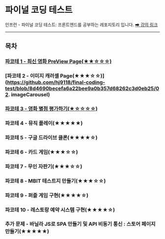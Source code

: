 # 파이널 코딩 테스트

인프런 - 파이널 코딩 테스트: 프론트엔드를 공부하는 레포지토리 입니다.
[➡ 강의 링크](https://www.inflearn.com/course/프론트엔드-파이널-코딩테스트/)

---

## 목차

### [파코테 1 - 최신 영화 PreView Page(★★☆☆☆)](https://github.com/hj9118/final-coding-test/blob/8d4690becefa6a22bee9a0b357d68262c3d0eb25/01.boxOffice)

### [파코테 2 - 이미지 캐러셀 Page(★★★☆☆)](https://github.com/hj9118/final-coding-test/blob/8d4690becefa6a22bee9a0b357d68262c3d0eb25/02. imageCarousel)

### [파코테 3 - 영화 별점 평가하기(★☆☆☆☆)](https://github.com/hj9118/final-coding-test/blob/8d4690becefa6a22bee9a0b357d68262c3d0eb25/03.movieStar)

### 파코테 4 - 뮤직 플레이(★★★★★)

### 파코테 5 - 구글 드라이브 클론(★★★★☆)

### 파코테 6 - 카드 게임(★★★☆☆)

### 파코테 7 - 무인 자판기(★★★☆☆)

### 파코테 8 - MBIT 테스트지 만들기(★★★☆☆)

### 파코테 9 - 퍼즐 게임 구현(★★★★☆)

### 파코테 10 - 레스토랑 예약 시스템 구현(★★★★☆)

### 추가 문제 - 바닐라 JS로 SPA 만들기 및 API 비동기 통신 : 스토어 페이지 만들기(★★★★★)
